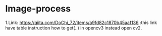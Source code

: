 # Image-process
1.Link: https://qiita.com/DoChi_72/items/a9fd82c1870b45aaf136 :this link have table instruction how to get(..) in opencv3 
instead open cv2.
